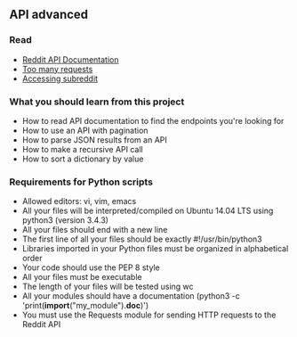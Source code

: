 ## API advanced

### Read

- [Reddit API Documentation](https://www.reddit.com/dev/api/)
- [Too many requests](https://www.reddit.com/r/redditdev/comments/3qbll8/429_too_many_requests/?st=j7ux1gs5&sh=314bcaa8)
- [Accessing subreddit](https://stackoverflow.com/questions/6183318/getting-new-posts-from-a-subreddit-in-json)

### What you should learn from this project

- How to read API documentation to find the endpoints you're looking for
- How to use an API with pagination
- How to parse JSON results from an API
- How to make a recursive API call
- How to sort a dictionary by value

### Requirements for Python scripts

- Allowed editors: vi, vim, emacs
- All your files will be interpreted/compiled on Ubuntu 14.04 LTS using python3 (version 3.4.3)
- All your files should end with a new line
- The first line of all your files should be exactly #!/usr/bin/python3
- Libraries imported in your Python files must be organized in alphabetical order
- Your code should use the PEP 8 style
- All your files must be executable
- The length of your files will be tested using wc
- All your modules should have a documentation (python3 -c 'print(__import__("my_module").__doc__)')
- You must use the Requests module for sending HTTP requests to the Reddit API

